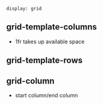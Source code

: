 `display: grid`
## grid-template-columns 
- 1fr takes up available space
## grid-template-rows
## grid-column
- start column/end column